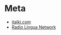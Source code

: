 # Meta

+ [italki.com](http://www.italki.com/?ref=2364470)
+ [Radio Lingua Network](https://radiolingua.com/coffeebreakspanish/)
